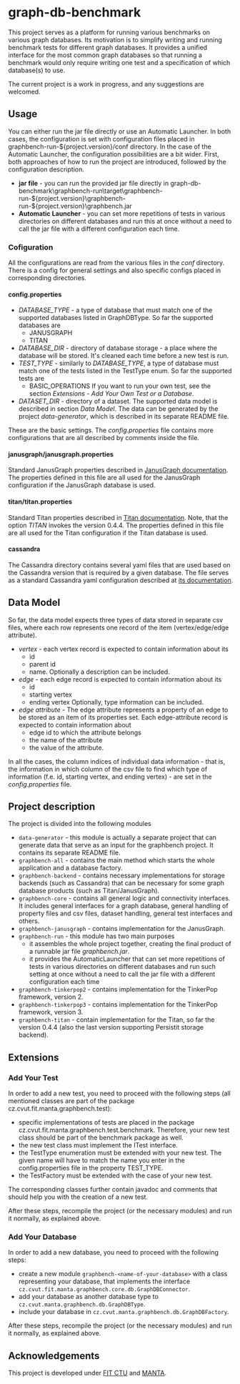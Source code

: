 # graph-db-benchmark

This project serves as a platform for running various benchmarks on various graph databases. Its motivation is to simplify
writing and running benchmark tests for different graph databases. It provides
a unified interface for the most common graph databases so that running a benchmark would only require
writing one test and a specification of which database(s) to use.

The current project is a work in progress, and any suggestions are welcomed.

## Usage

You can either run the jar file directly or use an Automatic Launcher. In both cases, the configuration
is set with configuration files placed in graphbench-run-${project.version}/conf directory. In the case of the Automatic
Launcher, the configuration possibilities are a bit wider.
First, both approaches of how to run the project are introduced, followed by the configuration description.

* **jar file** - you can run the provided jar file directly in 
graph-db-benchmark\graphbench-run\target\graphbench-run-${project.version}\graphbench-run-${project.version}\graphbench.jar
* **Automatic Launcher** - you can set more repetitions of tests in various directories on different databases
and run this at once without a need to call the jar file with a different configuration each time.

### Cofiguration

All the configurations are read from the various files in the _conf_ directory. There is a config for general settings
and also specific configs placed in corresponding directories.

#### config.properties

* _DATABASE_TYPE_ - a type of database that must match one of the supported databases listed in 
GraphDBType. So far the supported databases are
    * JANUSGRAPH
    * TITAN
* _DATABASE_DIR_ - directory of database storage - a place where the database will be stored. It's cleaned
each time before a new test is run.
* _TEST_TYPE_ - similarly to _DATABASE_TYPE_, a type of database must match one of the tests listed in
the TestType enum. So far the supported tests are
    * BASIC_OPERATIONS
If you want to run your own test, see the section _Extensions - Add Your Own Test or a Database_.
* _DATASET_DIR_ - directory of a dataset. The supported data model is described in section _Data Model_. The data
can be generated by the project _data-generator_, which is described in its separate README file.

These are the basic settings. The _config.properties_ file contains more configurations that are all described by comments
 inside the file.
 
#### janusgraph/janusgraph.properties

Standard JanusGraph properties described in 
[JanusGraph documentation](https://docs.janusgraph.org/basics/configuration-reference/).
The properties defined in this file are all used for the JanusGraph configuration if the JanusGraph database is used.

#### titan/titan.properties

Standard Titan properties described in 
[Titan documentation](http://titan.thinkaurelius.com/wikidoc/0.4.4/Graph-Configuration.html).
Note, that the option _TITAN_ invokes the version 0.4.4.
The properties defined in this file are all used for the Titan configuration if the Titan database is used.

#### cassandra
The Cassandra directory contains several yaml files that are used based on the Cassandra version that is 
required by a given database. The file serves as a standard Cassandra yaml configuration
described at [its documentation](https://docs.datastax.com/en/archived/cassandra/3.0/cassandra/configuration/configCassandra_yaml.html).

## Data Model

So far, the data model expects three types of data stored in separate csv files, where each row
represents one record of the item (vertex/edge/edge attribute).
* _vertex_ - each vertex record is expected to contain information about its 
	* id
	* parent id
	* name.
Optionally a description can be included.
* _edge_ - each edge record is expected to contain information about its
	* id
	* starting vertex
	* ending vertex
Optionally, type information can be included.
* _edge attribute_ -  The edge attribute represents a property of an edge to be stored as an item of its 
properties set. Each edge-attribute record is expected to contain information about 
	* edge id to which the attribute belongs
	* the name of the attribute
	* the value of the attribute.

In all the cases, the column indices of individual data information - that is, the information in which column of 
the csv file to find which type of information (f.e. id, starting vertex, and ending vertex) - are set 
in the _config.properties_ file. 

## Project description

The project is divided into the following modules
* `data-generator` - this module is actually a separate project that can generate data that serve as an input 
for the graphbench project. It contains its separate README file.
* `graphbench-all` - contains the main method which starts the whole application and a database factory.
* `graphbench-backend` - contains necessary implementations for storage backends (such as Cassandra)
that can be necessary for some graph database products (such as Titan/JanusGraph).
* `graphbench-core` - contains all general logic and connectivity interfaces. It includes general
interfaces for a graph database, general handling of property files and csv files, dataset handling,
general test interfaces and others.
* `graphbench-janusgraph` - contains implementation for the JanusGraph.
* `graphbench-run` - this module has two main purposes
    * it assembles the whole project together, creating the final product of a runnable jar file
    _graphbench.jar_. 
   * it provides the AutomaticLauncher that can set more repetitions of tests in various directories on different databases
and run such setting at once without a need to call the jar file with a different configuration each time
* `graphbench-tinkerpop2` - contains implementation for the TinkerPop framework, version 2. 
* `graphbench-tinkerpop3` - contains implementation for the TinkerPop framework, version 3. 
* `graphbench-titan` - contain implementation for the Titan, so far the version 0.4.4 (also the last version
supporting Persistit storage backend).

## Extensions

### Add Your Test

In order to add a new test, you need to proceed with the following steps 
(all mentioned classes are part of the package cz.cvut.fit.manta.graphbench.test):

* specific implementations of tests are placed in the package cz.cvut.fit.manta.graphbench.test.benchmark. 
Therefore, your new test class should be part of the benchmark package as well.
* the new test class must implement the ITest interface.
* the TestType enumeration must be extended with your new test. The given name will have to match the name you 
enter in the config.properties file in the property TEST_TYPE.
* the TestFactory must be extended with the case of your new test.

The corresponding classes further contain javadoc and comments that should help you with the creation of a new test.

After these steps, recompile the project (or the necessary modules) and run it normally, as explained above.

### Add Your Database

In order to add a new database, you need to proceed with the following steps:

* create a new module `graphbench-<name-of-your-database>` with a class representing your database, that
implements the interface `cz.cvut.fit.manta.graphbench.core.db.GraphDBConnector`.
* add your database as another database type to `cz.cvut.manta.graphbench.db.GraphDBType`.
* include your database in `cz.cvut.manta.graphbench.db.GraphDBFactory`.

After these steps, recompile the project (or the necessary modules) and run it normally, as explained above.


## Acknowledgements

This project is developed under [FIT CTU](https://fit.cvut.cz/en) and [MANTA](https://getmanta.com/).
